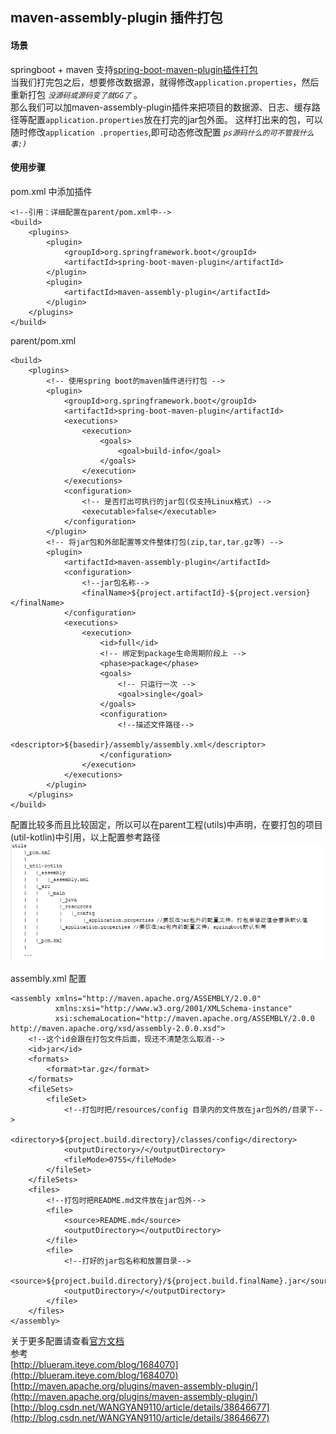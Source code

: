 maven-assembly-plugin 插件打包
-----------------------------------------------------
#### 场景
springboot + maven 支持[spring-boot-maven-plugin插件打包](spring-boot-maven-plugin.md)<br/>
当我们打完包之后，想要修改数据源，就得修改`application.properties`，然后重新打包 _`没源码或源码变了就GG了`_ 。<br/>
那么我们可以加maven-assembly-plugin插件来把项目的数据源、日志、缓存路径等配置`application.properties`放在打完的jar包外面。
这样打出来的包，可以随时修改`application
.properties`,即可动态修改配置 _`ps源码什么的可不管我什么事:)`_

#### 使用步骤
pom.xml 中添加插件
```
<!--引用：详细配置在parent/pom.xml中-->
<build>
    <plugins>
        <plugin>
            <groupId>org.springframework.boot</groupId>
            <artifactId>spring-boot-maven-plugin</artifactId>
        </plugin>
        <plugin>
            <artifactId>maven-assembly-plugin</artifactId>
        </plugin>
    </plugins>
</build>
```
parent/pom.xml
```
<build>
    <plugins>
        <!-- 使用spring boot的maven插件进行打包 -->
        <plugin>
            <groupId>org.springframework.boot</groupId>
            <artifactId>spring-boot-maven-plugin</artifactId>
            <executions>
                <execution>
                    <goals>
                        <goal>build-info</goal>
                    </goals>
                </execution>
            </executions>
            <configuration>
                <!-- 是否打出可执行的jar包(仅支持Linux格式) -->
                <executable>false</executable>
            </configuration>
        </plugin>
        <!-- 将jar包和外部配置等文件整体打包(zip,tar,tar.gz等) -->
        <plugin>
            <artifactId>maven-assembly-plugin</artifactId>
            <configuration>
                <!--jar包名称-->
                <finalName>${project.artifactId}-${project.version}</finalName>
            </configuration>
            <executions>
                <execution>
                    <id>full</id>
                    <!-- 绑定到package生命周期阶段上 -->
                    <phase>package</phase>
                    <goals>
                        <!-- 只运行一次 -->
                        <goal>single</goal>
                    </goals>
                    <configuration>
                        <!--描述文件路径-->
                        <descriptor>${basedir}/assembly/assembly.xml</descriptor>
                    </configuration>
                </execution>
            </executions>
        </plugin>
    </plugins>
</build>
```

配置比较多而且比较固定，所以可以在parent工程(utils)中声明，在要打包的项目(util-kotlin)中引用，以上配置参考路径<br/>
![1](../../../../../static/images/tree1.png)

assembly.xml 配置
```
<assembly xmlns="http://maven.apache.org/ASSEMBLY/2.0.0"
          xmlns:xsi="http://www.w3.org/2001/XMLSchema-instance"
          xsi:schemaLocation="http://maven.apache.org/ASSEMBLY/2.0.0 http://maven.apache.org/xsd/assembly-2.0.0.xsd">
    <!--这个id会跟在打包文件后面，现还不清楚怎么取消-->
    <id>jar</id>
    <formats>
        <format>tar.gz</format>
    </formats>
    <fileSets>
        <fileSet>
            <!--打包时把/resources/config 目录内的文件放在jar包外的/目录下-->
            <directory>${project.build.directory}/classes/config</directory>
            <outputDirectory>/</outputDirectory>
            <fileMode>0755</fileMode>
        </fileSet>
    </fileSets>
    <files>
        <!--打包时把README.md文件放在jar包外-->
        <file>
            <source>README.md</source>
            <outputDirectory></outputDirectory>
        </file>
        <file>
            <!--打好的jar包名称和放置目录-->
            <source>${project.build.directory}/${project.build.finalName}.jar</source>
            <outputDirectory>/</outputDirectory>
        </file>
    </files>
</assembly>
```
关于更多配置请查看[官方文档](http://maven.apache.org/plugins/maven-assembly-plugin/assembly.html)<br/>
参考<br/>
[http://blueram.iteye.com/blog/1684070](http://blueram.iteye.com/blog/1684070)
[http://maven.apache.org/plugins/maven-assembly-plugin/](http://maven.apache.org/plugins/maven-assembly-plugin/)
[http://blog.csdn.net/WANGYAN9110/article/details/38646677](http://blog.csdn.net/WANGYAN9110/article/details/38646677)
